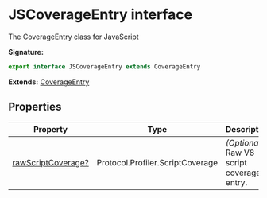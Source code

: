 # JSCoverageEntry interface

The CoverageEntry class for JavaScript

**Signature:**

```typescript
export interface JSCoverageEntry extends CoverageEntry
```

**Extends:** [CoverageEntry](./puppeteer.coverageentry.md)

## Properties

| Property                                                               | Type                             | Description                                     |
| ---------------------------------------------------------------------- | -------------------------------- | ----------------------------------------------- |
| [rawScriptCoverage?](./puppeteer.jscoverageentry.rawscriptcoverage.md) | Protocol.Profiler.ScriptCoverage | <i>(Optional)</i> Raw V8 script coverage entry. |
